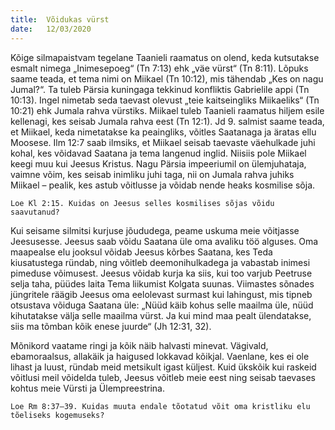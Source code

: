 ```yaml
---
title:  Võidukas vürst
date:   12/03/2020
---
```


Kõige silmapaistvam tegelane Taanieli raamatus on olend, keda kutsutakse esmalt nimega „Inimesepoeg“ (Tn 7:13) ehk „väe vürst“ (Tn 8:11). Lõpuks saame teada, et tema nimi on Miikael (Tn 10:12), mis tähendab „Kes on nagu Jumal?“. Ta tuleb Pärsia kuningaga tekkinud konfliktis Gabrielile appi  (Tn 10:13). Ingel nimetab seda taevast olevust „teie kaitseingliks Miikaeliks“  (Tn 10:21) ehk Jumala rahva vürstiks. Miikael tuleb Taanieli raamatus hiljem esile kellenagi, kes seisab Jumala rahva eest (Tn 12:1). Jd 9. salmist saame teada, et Miikael, keda nimetatakse ka peaingliks, võitles Saatanaga ja äratas ellu Moosese. Ilm 12:7 saab ilmsiks, et Miikael seisab taevaste väehulkade juhi kohal, kes võidavad Saatana ja tema langenud inglid. Niisiis pole Miikael keegi muu kui Jeesus Kristus. Nagu Pärsia impeeriumil on ülemjuhataja, vaimne võim, kes seisab inimliku juhi taga, nii on Jumala rahva juhiks Miikael –  pealik, kes astub võitlusse ja võidab nende heaks kosmilise sõja.

`Loe Kl 2:15. Kuidas on Jeesus selles kosmilises sõjas võidu saavutanud?`

Kui seisame silmitsi kurjuse jõududega, peame uskuma meie võitjasse Jeesusesse. Jeesus saab võidu Saatana üle oma avaliku töö alguses. Oma maapealse elu jooksul võidab Jeesus kõrbes Saatana, kes Teda kiusatustega ründab, ning võitleb deemonihulkadega ja vabastab inimesi pimeduse võimusest. Jeesus võidab kurja ka siis, kui too varjub Peetruse selja taha, püüdes laita Tema liikumist Kolgata suunas. Viimastes sõnades jüngritele räägib Jeesus oma eelolevast surmast kui lahingust, mis tipneb otsustava võiduga Saatana üle: „Nüüd käib kohus selle maailma üle, nüüd kihutatakse välja selle maailma vürst. Ja kui mind maa pealt ülendatakse, siis ma tõmban kõik enese juurde“ (Jh 12:31, 32).

Mõnikord vaatame ringi ja kõik näib halvasti minevat. Vägivald, ebamoraalsus, allakäik ja haigused lokkavad kõikjal. Vaenlane, kes ei ole lihast ja luust, ründab meid metsikult igast küljest. Kuid ükskõik kui raskeid võitlusi meil võidelda tuleb, Jeesus võitleb meie eest ning seisab taevases kohtus meie Vürsti ja Ülempreestrina.

`Loe Rm 8:37–39. Kuidas muuta endale tõotatud võit oma kristliku elu tõeliseks kogemuseks?`
